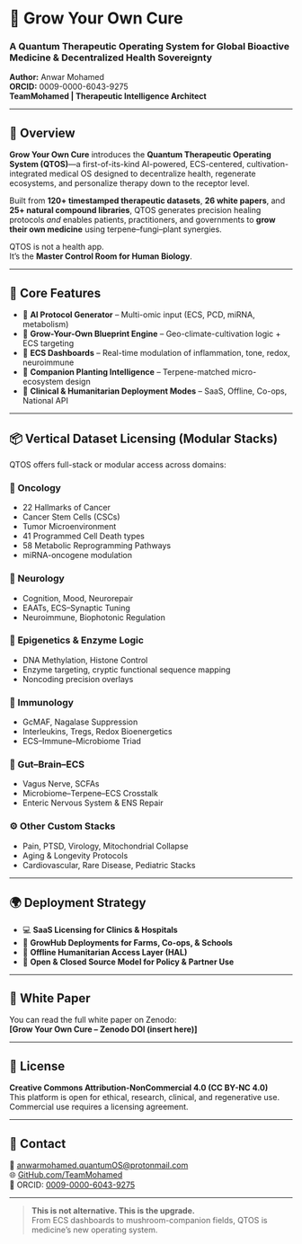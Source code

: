 # 🌱 Grow Your Own Cure  
### A Quantum Therapeutic Operating System for Global Bioactive Medicine & Decentralized Health Sovereignty

**Author:** Anwar Mohamed  
**ORCID:** 0009-0000-6043-9275  
**TeamMohamed | Therapeutic Intelligence Architect**

---

## 🚀 Overview

**Grow Your Own Cure** introduces the **Quantum Therapeutic Operating System (QTOS)**—a first-of-its-kind AI-powered, ECS-centered, cultivation-integrated medical OS designed to decentralize health, regenerate ecosystems, and personalize therapy down to the receptor level.

Built from **120+ timestamped therapeutic datasets**, **26 white papers**, and **25+ natural compound libraries**, QTOS generates precision healing protocols *and* enables patients, practitioners, and governments to **grow their own medicine** using terpene–fungi–plant synergies.

QTOS is not a health app.  
It’s the **Master Control Room for Human Biology**.

---

## 🧬 Core Features

- 🔹 **AI Protocol Generator** – Multi-omic input (ECS, PCD, miRNA, metabolism)  
- 🔹 **Grow-Your-Own Blueprint Engine** – Geo-climate-cultivation logic + ECS targeting  
- 🔹 **ECS Dashboards** – Real-time modulation of inflammation, tone, redox, neuroimmune  
- 🔹 **Companion Planting Intelligence** – Terpene-matched micro-ecosystem design  
- 🔹 **Clinical & Humanitarian Deployment Modes** – SaaS, Offline, Co-ops, National API

---

## 📦 Vertical Dataset Licensing (Modular Stacks)

QTOS offers full-stack or modular access across domains:

### 🔬 Oncology  
- 22 Hallmarks of Cancer  
- Cancer Stem Cells (CSCs)  
- Tumor Microenvironment  
- 41 Programmed Cell Death types  
- 58 Metabolic Reprogramming Pathways  
- miRNA-oncogene modulation

### 🧠 Neurology  
- Cognition, Mood, Neurorepair  
- EAATs, ECS–Synaptic Tuning  
- Neuroimmune, Biophotonic Regulation

### 🧬 Epigenetics & Enzyme Logic  
- DNA Methylation, Histone Control  
- Enzyme targeting, cryptic functional sequence mapping  
- Noncoding precision overlays

### 🧠 Immunology  
- GcMAF, Nagalase Suppression  
- Interleukins, Tregs, Redox Bioenergetics  
- ECS–Immune–Microbiome Triad

### 🌱 Gut–Brain–ECS  
- Vagus Nerve, SCFAs  
- Microbiome–Terpene–ECS Crosstalk  
- Enteric Nervous System & ENS Repair

### ⚙️ Other Custom Stacks  
- Pain, PTSD, Virology, Mitochondrial Collapse  
- Aging & Longevity Protocols  
- Cardiovascular, Rare Disease, Pediatric Stacks

---

## 🌍 Deployment Strategy

- 💻 **SaaS Licensing for Clinics & Hospitals**  
- 🌾 **GrowHub Deployments for Farms, Co-ops, & Schools**  
- 🧰 **Offline Humanitarian Access Layer (HAL)**  
- 🧬 **Open & Closed Source Model for Policy & Partner Use**

---

## 📖 White Paper

You can read the full white paper on Zenodo:  
**[Grow Your Own Cure – Zenodo DOI (insert here)]**

---

## 📜 License

**Creative Commons Attribution-NonCommercial 4.0 (CC BY-NC 4.0)**  
This platform is open for ethical, research, clinical, and regenerative use. Commercial use requires a licensing agreement.

---

## 🧠 Contact

📩 anwarmohamed.quantumOS@protonmail.com  
🌐 [GitHub.com/TeamMohamed](https://github.com/TeamMohamed)  
🔗 ORCID: [0009-0000-6043-9275](https://orcid.org/0009-0000-6043-9275)

---

> **This is not alternative. This is the upgrade.**  
> From ECS dashboards to mushroom-companion fields, QTOS is medicine’s new operating system.
